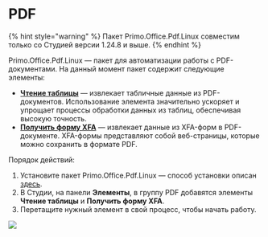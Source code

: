 # PDF

{% hint style="warning" %}
Пакет Primo.Office.Pdf.Linux совместим только со Студией версии 1.24.8 и выше.
{% endhint %}

Primo.Office.Pdf.Linux — пакет для автоматизации работы с PDF-документами. На данный момент пакет содержит следующие элементы:
* [**Чтение таблицы**](https://docs.primo-rpa.ru/primo-rpa/g_elements/el_extra/els_pdf/el_gettable) — извлекает табличные данные из PDF-документов. Использование элемента значительно ускоряет и упрощает процессы обработки данных из таблиц, обеспечивая высокую точность.
* [**Получить форму XFA**](https://docs.primo-rpa.ru/primo-rpa/g_elements/el_extra/els_pdf/el_getxfaform) — извлекает данные из XFA-форм в PDF-документе. XFA-формы представляют собой веб-страницы, которые можно сохранить в формате PDF. 

Порядок действий:
1. Установите пакет Primo.Office.Pdf.Linux — способ установки описан [здесь](https://docs.primo-rpa.ru/primo-rpa/primo-rpa-studio-linux/projects/manage-dependencies#menedzher-zavisimostei).
2. В Студии, на панели **Элементы**, в группу PDF добавятся элементы **Чтение таблицы** и **Получить форму XFA**.
3. Перетащите нужный элемент в свой процесс, чтобы начать работу.

![](<../../../.gitbook/assets1/linux_items/pdf-items-nuget.png>) 


